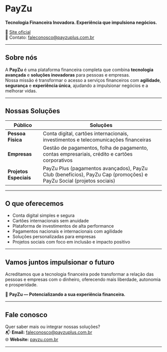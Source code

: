# PayZu

**Tecnologia Financeira Inovadora. Experiência que impulsiona negócios.**

🔗 [Site oficial](http://payzu.com.br)  
📩 Contato: [faleconosco@payzuplus.com.br](mailto:faleconosco@payzuplus.com.br)

---

## Sobre nós

A **PayZu** é uma plataforma financeira completa que combina **tecnologia avançada** e **soluções inovadoras** para pessoas e empresas.  
Nossa missão é transformar o acesso a serviços financeiros com **agilidade**, **segurança** e **experiência única**, ajudando a impulsionar negócios e a melhorar vidas.

---

## Nossas Soluções

| Público               | Soluções                                                      |
|------------------------|----------------------------------------------------------------|
| **Pessoa Física**      | Conta digital, cartões internacionais, investimentos e telecomunicações financeiras |
| **Empresas**           | Gestão de pagamentos, folha de pagamento, contas empresariais, crédito e cartões corporativos |
| **Projetos Especiais** | PayZu Plus (pagamentos avançados), PayZu Club (benefícios), PayZu Cap (promoções) e PayZu Social (projetos sociais) |

---

## O que oferecemos

- Conta digital simples e segura
- Cartões internacionais sem anuidade
- Plataforma de investimentos de alta performance
- Pagamentos nacionais e internacionais com agilidade
- Soluções personalizadas para empresas
- Projetos sociais com foco em inclusão e impacto positivo

---

## Vamos juntos impulsionar o futuro

Acreditamos que a tecnologia financeira pode transformar a relação das pessoas e empresas com o dinheiro, oferecendo mais liberdade, autonomia e prosperidade.

🚀 **PayZu — Potencializando a sua experiência financeira.**

---

## Fale conosco

Quer saber mais ou integrar nossas soluções?  
📬 **Email:** [faleconosco@payzuplus.com.br](mailto:faleconosco@payzuplus.com.br)  
🌐 **Website:** [payzu.com.br](http://payzu.com.br)

---

